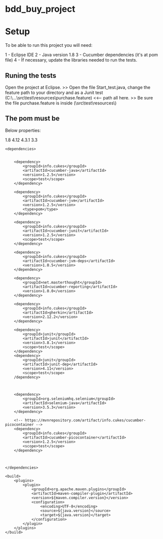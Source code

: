# bdd_buy_project

# Setup

To be able to run this project you will need:

1 - Eclipse IDE
2 - Java version 1.8
3 - Cucumber dependencies (it's at pom file)
4 - Íf necessary, update the libraries needed to run the tests.

## Runing the tests

Open the project at Eclipse.
     >> Open the file Start_test.java, change the feature path to your directory and as a Junit test (C:\\...\\src\\test\\resources\\purchase.feature) <<-- path all here.
	 >> Be sure the file purchase.feature is inside (\\src\\test\\resources\\)
	 
	 
## The pom must be

Below properties:

<properties>
        <java.version>1.8</java.version>
        <junit.version>4.12</junit.version>
        <cucumber.version>4.3.1</cucumber.version>
        <maven.compiler.version>3.3</maven.compiler.version>
    </properties>
    
    <dependencies>
   

		<dependency>
			<groupId>info.cukes</groupId>
			<artifactId>cucumber-java</artifactId>
			<version>1.2.5</version>
			<scope>test</scope>
		</dependency>

		<dependency>
			<groupId>info.cukes</groupId>
			<artifactId>cucumber-jvm</artifactId>
			<version>1.2.5</version>
			<type>pom</type>
		</dependency>

		<dependency>
			<groupId>info.cukes</groupId>
			<artifactId>cucumber-junit</artifactId>
			<version>1.2.5</version>
			<scope>test</scope>
		</dependency>

		<dependency>
			<groupId>info.cukes</groupId>
			<artifactId>cucumber-jvm-deps</artifactId>
			<version>1.0.5</version>
		</dependency>

		<dependency>
			<groupId>net.masterthought</groupId>
			<artifactId>cucumber-reporting</artifactId>
			<version>1.0.0</version>
		</dependency>

		<dependency>
			<groupId>info.cukes</groupId>
			<artifactId>gherkin</artifactId>
			<version>2.12.2</version>
		</dependency>

		<dependency>
			<groupId>junit</groupId>
			<artifactId>junit</artifactId>
			<version>3.8.1</version>
			<scope>test</scope>
		</dependency>
        <dependency>
            <groupId>junit</groupId>
            <artifactId>junit-dep</artifactId>
            <version>4.11</version>
            <scope>test</scope>
        /dependency>



		<dependency>
			<groupId>org.seleniumhq.selenium</groupId>
			<artifactId>selenium-java</artifactId>
			<version>3.5.3</version>
		</dependency>

		<!-- https://mvnrepository.com/artifact/info.cukes/cucumber-picocontainer -->
		<dependency>
			<groupId>info.cukes</groupId>
			<artifactId>cucumber-picocontainer</artifactId>
			<version>1.2.5</version>
			<scope>test</scope>
		</dependency>



	</dependencies>

    <build>
        <plugins>
            <plugin>
                <groupId>org.apache.maven.plugins</groupId>
                <artifactId>maven-compiler-plugin</artifactId>
                <version>${maven.compiler.version}</version>
                <configuration>
                    <encoding>UTF-8</encoding>
                    <source>${java.version}</source>
                    <target>${java.version}</target>
                </configuration>
            </plugin>
        </plugins>
    </build>
</project>